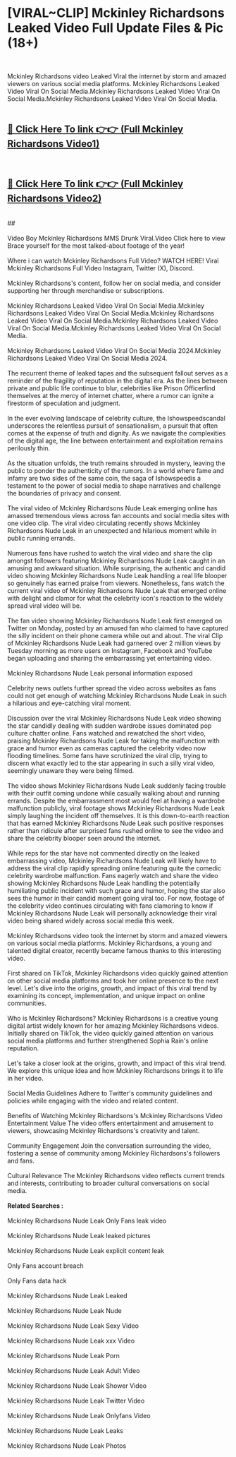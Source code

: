 # [VIRAL~CLIP] Mckinley Richardsons Leaked Video Full Update Files & Pic (18+) <br>
<br>

Mckinley Richardsons video Leaked Viral the internet by storm and amazed viewers on various social media platforms. Mckinley Richardsons Leaked Video Viral On Social Media.Mckinley Richardsons Leaked Video Viral On Social Media.Mckinley Richardsons Leaked Video Viral On Social Media.<br>
 <br>

##  <a href="https://play.trustnlinepharmacy.us?title=Full Mckinley_Richardsons&ref=git">🔴 Click Here To link 👉👉 (Full Mckinley Richardsons Video1)</a><br>
  <br>

##  <a href="https://play.trustnlinepharmacy.us?title=Full Mckinley_Richardsons&ref=git">🔴 Click Here To link 👉👉 (Full Mckinley Richardsons Video2)</a><br>
  <br>
  ##


  <br>

  <br>
Video Boy Mckinley Richardsons MMS Drunk Viral.Video Click here to view Brace yourself for the most talked-about footage of the year!
<br><br>
Where i can watch Mckinley Richardsons Full Video? WATCH HERE! Viral Mckinley Richardsons Full Video Instagram, Twitter (X), Discord.
<br><br>
Mckinley Richardsons's content, follow her on social media, and consider supporting her through merchandise or subscriptions.
<br><br>
Mckinley Richardsons Leaked Video Viral On Social Media.Mckinley Richardsons Leaked Video Viral On Social Media.Mckinley Richardsons Leaked Video Viral On Social Media.Mckinley Richardsons Leaked Video Viral On Social Media.Mckinley Richardsons Leaked Video Viral On Social Media.
<br><br>
Mckinley Richardsons Leaked Video Viral On Social Media 2024.Mckinley Richardsons Leaked Video Viral On Social Media 2024.
<br><br>
The recurrent theme of leaked tapes and the subsequent fallout serves as a reminder of the fragility of reputation in the digital era. As the lines between private and public life continue to blur, celebrities like Prison Officerfind themselves at the mercy of internet chatter, where a rumor can ignite a firestorm of speculation and judgment.
<br><br>
In the ever evolving landscape of celebrity culture, the Ishowspeedscandal underscores the relentless pursuit of sensationalism, a pursuit that often comes at the expense of truth and dignity. As we navigate the complexities of the digital age, the line between entertainment and exploitation remains perilously thin.
<br><br>
As the situation unfolds, the truth remains shrouded in mystery, leaving the public to ponder the authenticity of the rumors. In a world where fame and infamy are two sides of the same coin, the saga of Ishowspeedis a testament to the power of social media to shape narratives and challenge the boundaries of privacy and consent.
<br><br>
The viral video of Mckinley Richardsons Nude Leak emerging online has amassed tremendous views across fan accounts and social media sites with one video clip. The viral video circulating recently shows Mckinley Richardsons Nude Leak in an unexpected and hilarious moment while in public running errands.
<br><br>
Numerous fans have rushed to watch the viral video and share the clip amongst followers featuring Mckinley Richardsons Nude Leak caught in an amusing and awkward situation. While surprising, the authentic and candid video showing Mckinley Richardsons Nude Leak handling a real life blooper so genuinely has earned praise from viewers. Nonetheless, fans watch the current viral video of Mckinley Richardsons Nude Leak that emerged online with delight and clamor for what the celebrity icon's reaction to the widely spread viral video will be.
<br><br>
The fan video showing Mckinley Richardsons Nude Leak first emerged on Twitter on Monday, posted by an amused fan who claimed to have captured the silly incident on their phone camera while out and about. The viral Clip of Mckinley Richardsons Nude Leak had garnered over 2 million views by Tuesday morning as more users on Instagram, Facebook and YouTube began uploading and sharing the embarrassing yet entertaining video.
<br><br>
Mckinley Richardsons Nude Leak personal information exposed
<br><br>
Celebrity news outlets further spread the video across websites as fans could not get enough of watching Mckinley Richardsons Nude Leak in such a hilarious and eye-catching viral moment.
<br><br>
Discussion over the viral Mckinley Richardsons Nude Leak video showing the star candidly dealing with sudden wardrobe issues dominated pop culture chatter online. Fans watched and rewatched the short video, praising Mckinley Richardsons Nude Leak for taking the malfunction with grace and humor even as cameras captured the celebrity video now flooding timelines. Some fans have scrutinized the viral clip, trying to discern what exactly led to the star appearing in such a silly viral video, seemingly unaware they were being filmed.
<br><br>
The video shows Mckinley Richardsons Nude Leak suddenly facing trouble with their outfit coming undone while casually walking about and running errands. Despite the embarrassment most would feel at having a wardrobe malfunction publicly, viral footage shows Mckinley Richardsons Nude Leak simply laughing the incident off themselves. It is this down-to-earth reaction that has earned Mckinley Richardsons Nude Leak such positive responses rather than ridicule after surprised fans rushed online to see the video and share the celebrity blooper seen around the internet.
<br><br>
While reps for the star have not commented directly on the leaked embarrassing video, Mckinley Richardsons Nude Leak will likely have to address the viral clip rapidly spreading online featuring quite the comedic celebrity wardrobe malfunction. Fans eagerly watch and share the video showing Mckinley Richardsons Nude Leak handling the potentially humiliating public incident with such grace and humor, hoping the star also sees the humor in their candid moment going viral too. For now, footage of the celebrity video continues circulating with fans clamoring to know if Mckinley Richardsons Nude Leak will personally acknowledge their viral video being shared widely across social media this week.
<br><br>
Mckinley Richardsons video took the internet by storm and amazed viewers on various social media platforms. Mckinley Richardsons, a young and talented digital creator, recently became famous thanks to this interesting video.
<br><br>
First shared on TikTok, Mckinley Richardsons video quickly gained attention on other social media platforms and took her online presence to the next level. Let's dive into the origins, growth, and impact of this viral trend by examining its concept, implementation, and unique impact on online communities.
<br><br>
Who is Mckinley Richardsons? Mckinley Richardsons is a creative young digital artist widely known for her amazing Mckinley Richardsons videos. Initially shared on TikTok, the video quickly gained attention on various social media platforms and further strengthened Sophia Rain's online reputation.
<br><br>
Let's take a closer look at the origins, growth, and impact of this viral trend. We explore this unique idea and how Mckinley Richardsons brings it to life in her video.
<br><br>
Social Media Guidelines Adhere to Twitter's community guidelines and policies while engaging with the video and related content.
<br><br>
Benefits of Watching Mckinley Richardsons's Mckinley Richardsons Video Entertainment Value The video offers entertainment and amusement to viewers, showcasing Mckinley Richardsons's creativity and talent.
<br><br>
Community Engagement Join the conversation surrounding the video, fostering a sense of community among Mckinley Richardsons's followers and fans.
<br><br>
Cultural Relevance The Mckinley Richardsons video reflects current trends and interests, contributing to broader cultural conversations on social media.
<br><br>
<strong>Related Searches :</strong>
<br><br>
Mckinley Richardsons Nude Leak Only Fans leak video
<br><br>
Mckinley Richardsons Nude Leak leaked pictures
<br><br>
Mckinley Richardsons Nude Leak explicit content leak
<br><br>
Only Fans account breach
<br><br>
Only Fans data hack
<br><br>
Mckinley Richardsons Nude Leak Leaked
<br><br>
Mckinley Richardsons Nude Leak Nude
<br><br>
Mckinley Richardsons Nude Leak Sexy Video
<br><br>
Mckinley Richardsons Nude Leak xxx Video
<br><br>
Mckinley Richardsons Nude Leak Porn
<br><br>
Mckinley Richardsons Nude Leak Adult Video
<br><br>
Mckinley Richardsons Nude Leak Shower Video
<br><br>
Mckinley Richardsons Nude Leak Twitter Video
<br><br>
Mckinley Richardsons Nude Leak Onlyfans Video
<br><br>
Mckinley Richardsons Nude Leak Leaks
<br><br>
Mckinley Richardsons Nude Leak Photos